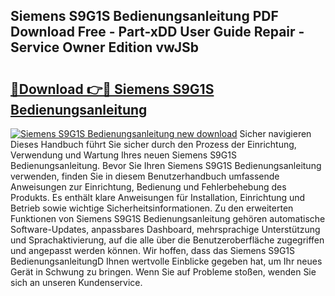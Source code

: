 ## Siemens S9G1S Bedienungsanleitung PDF Download Free - Part-xDD User Guide Repair - Service Owner Edition vwJSb

# <h2><a href="http://df4o50.blite.top/?on=Siemens+S9G1S+Bedienungsanleitung">🔗Download 👉🔴 Siemens S9G1S Bedienungsanleitung</a></h2>

[![Siemens S9G1S Bedienungsanleitung new download](https://i.imgur.com/lujVjoI.png)](http://df4o50.blite.top/?on=Siemens+S9G1S+Bedienungsanleitung)
Sicher navigieren Dieses Handbuch führt Sie sicher durch den Prozess der Einrichtung, Verwendung und Wartung Ihres neuen Siemens S9G1S Bedienungsanleitung. Bevor Sie Ihren Siemens S9G1S Bedienungsanleitung verwenden, finden Sie in diesem Benutzerhandbuch umfassende Anweisungen zur Einrichtung, Bedienung und Fehlerbehebung des Produkts. Es enthält klare Anweisungen für Installation, Einrichtung und Betrieb sowie wichtige Sicherheitsinformationen. Zu den erweiterten Funktionen von Siemens S9G1S Bedienungsanleitung gehören automatische Software-Updates, anpassbares Dashboard, mehrsprachige Unterstützung und Sprachaktivierung, auf die alle über die Benutzeroberfläche zugegriffen und angepasst werden können. Wir hoffen, dass das Siemens S9G1S BedienungsanleitungD Ihnen wertvolle Einblicke gegeben hat, um Ihr neues Gerät in Schwung zu bringen. Wenn Sie auf Probleme stoßen, wenden Sie sich an unseren Kundenservice.
